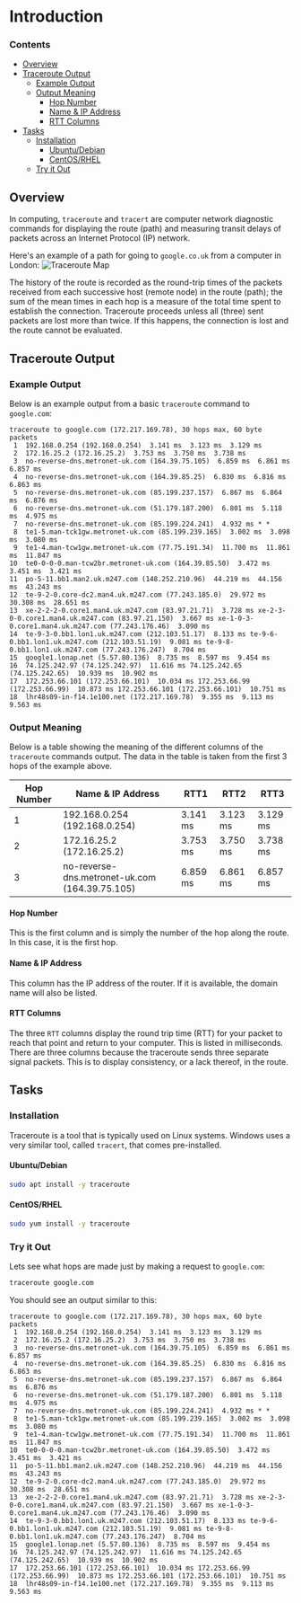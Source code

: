 <!--PROPS
{
    "estTime": 10
}
-->
# Introduction
<!--TOC_START-->
### Contents
- [Overview](#overview)
- [Traceroute Output](#traceroute-output)
	- [Example Output](#example-output)
	- [Output Meaning](#output-meaning)
		- [Hop Number](#hop-number)
		- [Name & IP Address](#name--ip-address)
		- [RTT Columns](#rtt-columns)
- [Tasks](#tasks)
	- [Installation](#installation)
		- [Ubuntu/Debian](#ubuntudebian)
		- [CentOS/RHEL](#centosrhel)
	- [Try it Out](#try-it-out)

<!--TOC_END-->
## Overview
In computing, `traceroute` and `tracert` are computer network diagnostic commands for displaying the route (path) and measuring transit delays of packets across an Internet Protocol (IP) network.

Here's an example of a path for going to `google.co.uk` from a computer in London:
![Traceroute Map](https://i.imgur.com/cE9UPCB.png)

The history of the route is recorded as the round-trip times of the packets received from each successive host (remote node) in the route (path); the sum of the mean times in each hop is a measure of the total time spent to establish the connection.
Traceroute proceeds unless all (three) sent packets are lost more than twice. If this happens, the connection is lost and the route cannot be evaluated.
## Traceroute Output
### Example Output
Below is an example output from a basic `traceroute` command to `google.com`:
```text
traceroute to google.com (172.217.169.78), 30 hops max, 60 byte packets
 1  192.168.0.254 (192.168.0.254)  3.141 ms  3.123 ms  3.129 ms
 2  172.16.25.2 (172.16.25.2)  3.753 ms  3.750 ms  3.738 ms
 3  no-reverse-dns.metronet-uk.com (164.39.75.105)  6.859 ms  6.861 ms  6.857 ms
 4  no-reverse-dns.metronet-uk.com (164.39.85.25)  6.830 ms  6.816 ms  6.863 ms
 5  no-reverse-dns.metronet-uk.com (85.199.237.157)  6.867 ms  6.864 ms  6.876 ms
 6  no-reverse-dns.metronet-uk.com (51.179.187.200)  6.801 ms  5.118 ms  4.975 ms
 7  no-reverse-dns.metronet-uk.com (85.199.224.241)  4.932 ms * *
 8  te1-5.man-tck1gw.metronet-uk.com (85.199.239.165)  3.002 ms  3.098 ms  3.080 ms
 9  te1-4.man-tcw1gw.metronet-uk.com (77.75.191.34)  11.700 ms  11.861 ms  11.847 ms
10  te0-0-0-0.man-tcw2br.metronet-uk.com (164.39.85.50)  3.472 ms  3.451 ms  3.421 ms
11  po-5-11.bb1.man2.uk.m247.com (148.252.210.96)  44.219 ms  44.156 ms  43.243 ms
12  te-9-2-0.core-dc2.man4.uk.m247.com (77.243.185.0)  29.972 ms  30.308 ms  28.651 ms
13  xe-2-2-2-0.core1.man4.uk.m247.com (83.97.21.71)  3.728 ms xe-2-3-0-0.core1.man4.uk.m247.com (83.97.21.150)  3.667 ms xe-1-0-3-0.core1.man4.uk.m247.com (77.243.176.46)  3.090 ms
14  te-9-3-0.bb1.lon1.uk.m247.com (212.103.51.17)  8.133 ms te-9-6-0.bb1.lon1.uk.m247.com (212.103.51.19)  9.081 ms te-9-8-0.bb1.lon1.uk.m247.com (77.243.176.247)  8.704 ms
15  google1.lonap.net (5.57.80.136)  8.735 ms  8.597 ms  9.454 ms
16  74.125.242.97 (74.125.242.97)  11.616 ms 74.125.242.65 (74.125.242.65)  10.939 ms  10.902 ms
17  172.253.66.101 (172.253.66.101)  10.034 ms 172.253.66.99 (172.253.66.99)  10.873 ms 172.253.66.101 (172.253.66.101)  10.751 ms
18  lhr48s09-in-f14.1e100.net (172.217.169.78)  9.355 ms  9.113 ms  9.563 ms
```
### Output Meaning
Below is a table showing the meaning of the different columns of the `traceroute` commands output.
The data in the table is taken from the first 3 hops of the example above.

| Hop Number | Name & IP Address | RTT1 | RTT2 | RTT3 |
|------------|-------------------|------|------|------|
| 1 | 192.168.0.254 (192.168.0.254) | 3.141 ms | 3.123 ms | 3.129 ms |
| 2 | 172.16.25.2 (172.16.25.2) | 3.753 ms | 3.750 ms | 3.738 ms |
| 3 | no-reverse-dns.metronet-uk.com (164.39.75.105) | 6.859 ms | 6.861 ms | 6.857 ms |

#### Hop Number
This is the first column and is simply the number of the hop along the route. In this case, it is the first hop.
#### Name & IP Address
This column has the IP address of the router. If it is available, the domain name will also be listed.
#### RTT Columns
The three `RTT` columns display the round trip time (RTT) for your packet to reach that point and return to your computer.
This is listed in milliseconds.
There are three columns because the traceroute sends three separate signal packets.
This is to display consistency, or a lack thereof, in the route.
## Tasks
### Installation
Traceroute is a tool that is typically used on Linux systems.
Windows uses a very similar tool, called `tracert`, that comes pre-installed.
#### Ubuntu/Debian
```bash
sudo apt install -y traceroute
```
#### CentOS/RHEL
```bash
sudo yum install -y traceroute
```
### Try it Out
Lets see what hops are made just by making a request to `google.com`:
```bash
traceroute google.com
```
You should see an output similar to this:
```text
traceroute to google.com (172.217.169.78), 30 hops max, 60 byte packets
 1  192.168.0.254 (192.168.0.254)  3.141 ms  3.123 ms  3.129 ms
 2  172.16.25.2 (172.16.25.2)  3.753 ms  3.750 ms  3.738 ms
 3  no-reverse-dns.metronet-uk.com (164.39.75.105)  6.859 ms  6.861 ms  6.857 ms
 4  no-reverse-dns.metronet-uk.com (164.39.85.25)  6.830 ms  6.816 ms  6.863 ms
 5  no-reverse-dns.metronet-uk.com (85.199.237.157)  6.867 ms  6.864 ms  6.876 ms
 6  no-reverse-dns.metronet-uk.com (51.179.187.200)  6.801 ms  5.118 ms  4.975 ms
 7  no-reverse-dns.metronet-uk.com (85.199.224.241)  4.932 ms * *
 8  te1-5.man-tck1gw.metronet-uk.com (85.199.239.165)  3.002 ms  3.098 ms  3.080 ms
 9  te1-4.man-tcw1gw.metronet-uk.com (77.75.191.34)  11.700 ms  11.861 ms  11.847 ms
10  te0-0-0-0.man-tcw2br.metronet-uk.com (164.39.85.50)  3.472 ms  3.451 ms  3.421 ms
11  po-5-11.bb1.man2.uk.m247.com (148.252.210.96)  44.219 ms  44.156 ms  43.243 ms
12  te-9-2-0.core-dc2.man4.uk.m247.com (77.243.185.0)  29.972 ms  30.308 ms  28.651 ms
13  xe-2-2-2-0.core1.man4.uk.m247.com (83.97.21.71)  3.728 ms xe-2-3-0-0.core1.man4.uk.m247.com (83.97.21.150)  3.667 ms xe-1-0-3-0.core1.man4.uk.m247.com (77.243.176.46)  3.090 ms
14  te-9-3-0.bb1.lon1.uk.m247.com (212.103.51.17)  8.133 ms te-9-6-0.bb1.lon1.uk.m247.com (212.103.51.19)  9.081 ms te-9-8-0.bb1.lon1.uk.m247.com (77.243.176.247)  8.704 ms
15  google1.lonap.net (5.57.80.136)  8.735 ms  8.597 ms  9.454 ms
16  74.125.242.97 (74.125.242.97)  11.616 ms 74.125.242.65 (74.125.242.65)  10.939 ms  10.902 ms
17  172.253.66.101 (172.253.66.101)  10.034 ms 172.253.66.99 (172.253.66.99)  10.873 ms 172.253.66.101 (172.253.66.101)  10.751 ms
18  lhr48s09-in-f14.1e100.net (172.217.169.78)  9.355 ms  9.113 ms  9.563 ms
```
